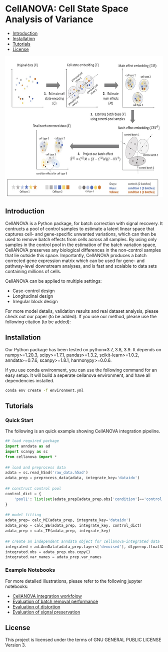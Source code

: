 # CellANOVA: Cell State Space Analysis of Variance

- [Introduction](#introduction)
- [Installation](#installation)
- [Tutorials](#tutorials)
- [License](#license)

<img src="https://github.com/Janezjz/cellanova/blob/main/figures/model.jpg" width="700" height="450">

## Introduction

CellANOVA is a Python package, for batch correction with signal recovery. It contructs a pool of control samples to estimate a latent linear space that captures cell- and gene-specific unwanted variations, which can then be used to remove batch effects from cells across all samples.  By using only samples in the control pool in the estimation of the batch variation space, CellANOVA preserves any biological differences in the non-control samples that lie outside this space.  Importantly, CellANOVA produces a batch corrected gene expression matrix which can be used for gene- and pathway-level downstream analyses, and is fast and scalable to data sets containing millions of cells. 

CellANOVA can be applied to multiple settings:
* Case-control design
* Longitudinal design
* Irregular block design

For more model details, validation results and real dataset analysis, please check out our paper (to be added). If you use our method, please use the following citation (to be added):




## Installation

Our Python package has been tested on python=3.7, 3.8, 3.9. It depends on numpy>=1.20.3, scipy>=1.7.1, pandas>=1.3.2, scikit-learn>=1.0.2, anndata>=0.7.6, scanpy>=1.8.1, harmonypy>=0.0.6. 

If you use conda environment, you can use the following command for an easy setup. It will build a seperate cellanova environment, and have all dependencies installed.

```bash
conda env create -f environment.yml
```




## Tutorials
### Quick Start

The following is an quick example showing CellANOVA integration pipeline.

```python
## load required package
import anndata as ad
import scanpy as sc
from cellanova import *

## load and preprocess data
adata = sc.read_h5ad('raw_data.h5ad')
adata_prep = preprocess_data(adata, integrate_key='dataidx')

## construct control pool
control_dict = {
    'pool1': list(set(adata_prep[adata_prep.obs['condition']=='control',].obs['dataidx'])),
}

## model fitting
adata_prep= calc_ME(adata_prep, integrate_key='dataidx')
adata_prep = calc_BE(adata_prep, integrate_key, control_dict)
adata_prep = calc_TE(adata_prep, integrate_key)

## create an independent anndata object for cellanova-integrated data
integrated = ad.AnnData(adata_prep.layers['denoised'], dtype=np.float32)
integrated.obs = adata_prep.obs.copy()
integrated.var_names = adata_prep.var_names
```


### Example Notebooks

For more detailed illustrations, please refer to the following jupyter notebooks:
 * [CellANOVA integration workfolow]("https://github.com/Janezjz/cellanova/blob/main/tutorials/cellanova_integration.ipynb")
 * [Evaluation of batch removal performance]("https://github.com/Janezjz/cellanova/blob/main/tutorials/eval_batch_removal.ipynb")
 * [Evaluation of distortion]("https://github.com/Janezjz/cellanova/blob/main/tutorials/eval_distortion.ipynb")
 * [Evaluation of signal preservation]("https://github.com/Janezjz/cellanova/blob/main/tutorials/eval_signal_preservation.ipynb")



## License

This project is licensed under the terms of GNU GENERAL PUBLIC LICENSE Version 3.
